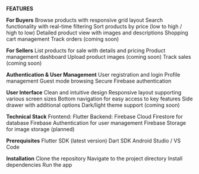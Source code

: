 **FEATURES**

**For Buyers**
Browse products with responsive grid layout
Search functionality with real-time filtering
Sort products by price (low to high / high to low)
Detailed product view with images and descriptions
Shopping cart management
Track orders (coming soon)

**For Sellers**
List products for sale with details and pricing
Product management dashboard
Upload product images (coming soon)
Track sales (coming soon)

**Authentication & User Management**
User registration and login
Profile management
Guest mode browsing
Secure Firebase authentication

**User Interface**
Clean and intuitive design
Responsive layout supporting various screen sizes
Bottom navigation for easy access to key features
Side drawer with additional options
Dark/light theme support (coming soon)

**Technical Stack**
Frontend: Flutter
Backend: Firebase
Cloud Firestore for database
Firebase Authentication for user management
Firebase Storage for image storage (planned)

**Prerequisites**
Flutter SDK (latest version)
Dart SDK
Android Studio / VS Code

**Installation**
Clone the repository
Navigate to the project directory
Install dependencies
Run the app

